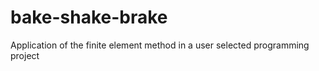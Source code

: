 bake-shake-brake
================

Application of the finite element method in a user selected programming project
